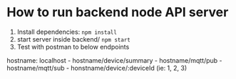 # How to run backend node API server

1. Install dependencies: `npm install`
2. start server inside backend/ `npm start`
3. Test with postman to below endpoints

hostname: localhost - hostname/device/summary - hostname/mqtt/pub - hostname/mqtt/sub - honstname/device/:deviceId (ie: 1, 2, 3)
